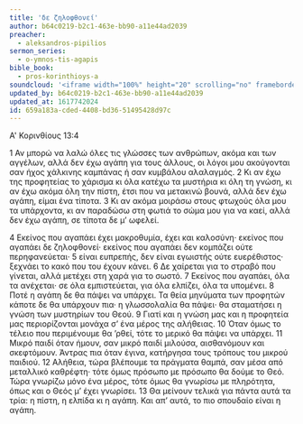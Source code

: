 ```yaml
---
title: 'δε ζηλοφθονεί'
author: b64c0219-b2c1-463e-bb90-a11e44ad2039
preacher:
  - aleksandros-pipilios
sermon_series:
  - o-ymnos-tis-agapis
bible_book:
  - pros-korinthioys-a
soundcloud: '<iframe width="100%" height="20" scrolling="no" frameborder="no" allow="autoplay" src="https://w.soundcloud.com/player/?url=https%3A//api.soundcloud.com/tracks/704261815%3Fsecret_token%3Ds-a4TN0&color=%23ff5500&inverse=false&auto_play=false&show_user=true"></iframe>'
updated_by: b64c0219-b2c1-463e-bb90-a11e44ad2039
updated_at: 1617742024
id: 659a183a-cded-4408-bd36-51495428d97c
---
```

Α' Κορινθίους 13:4

1 Αν μπορώ να λαλώ όλες τις γλώσσες των ανθρώπων, ακόμα και των αγγέλων, αλλά δεν έχω αγάπη για τους άλλους, οι λόγοι μου ακούγονται σαν ήχος χάλκινης καμπάνας ή σαν κυμβάλου αλαλαγμός. 2 Κι αν έχω της προφητείας το χάρισμα κι όλα κατέχω τα μυστήρια κι όλη τη γνώση, κι αν έχω ακόμα όλη την πίστη, έτσι που να μετακινώ βουνά, αλλά δεν έχω αγάπη, είμαι ένα τίποτα. 3 Κι αν ακόμα μοιράσω στους φτωχούς όλα μου τα υπάρχοντα, κι αν παραδώσω στη φωτιά το σώμα μου για να καεί, αλλά δεν έχω αγάπη, σε τίποτα δε μ’ ωφελεί.

4 Εκείνος που αγαπάει έχει μακροθυμία, έχει και καλοσύνη· εκείνος που αγαπάει δε ζηλοφθονεί· εκείνος που αγαπάει δεν κομπάζει ούτε περηφανεύεται· 5 είναι ευπρεπής, δεν είναι εγωιστής ούτε ευερέθιστος· ξεχνάει το κακό που του έχουν κάνει. 6 Δε χαίρεται για το στραβό που γίνεται, αλλά μετέχει στη χαρά για το σωστό. 7 Εκείνος που αγαπάει, όλα τα ανέχεται· σε όλα εμπιστεύεται, για όλα ελπίζει, όλα τα υπομένει.
8 Ποτέ η αγάπη δε θα πάψει να υπάρχει. Τα θεία μηνύματα των προφητών κάποτε δε θα υπάρχουν πια· η γλωσσολαλία θα πάψει· θα σταματήσει η γνώση των μυστηρίων του Θεού. 9 Γιατί και η γνώση μας και η προφητεία μας περιορίζονται μονάχα σ’ ένα μέρος της αλήθειας. 10 Όταν όμως το τέλειο που περιμένουμε θα ’ρθεί, τότε το μερικό θα πάψει να υπάρχει.
11 Μικρό παιδί όταν ήμουν, σαν μικρό παιδί μιλούσα, αισθανόμουν και σκεφτόμουν. Άντρας πια όταν έγινα, κατήργησα τους τρόπους του μικρού παιδιού. 12 Αλήθεια, τώρα βλέπουμε τα πράγματα θαμπά, σαν μέσα από μεταλλικό καθρέφτη· τότε όμως πρόσωπο με πρόσωπο θα δούμε το Θεό. Τώρα γνωρίζω μόνο ένα μέρος, τότε όμως θα γνωρίσω με πληρότητα, όπως και ο Θεός μ’ έχει γνωρίσει.
13 Θα μείνουν τελικά για πάντα αυτά τα τρία: η πίστη, η ελπίδα κι η αγάπη. Και απ’ αυτά, το πιο σπουδαίο είναι η αγάπη.